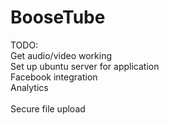 BooseTube
=========

TODO:
<br>
Get audio/video working<br>
Set up ubuntu server for application<br>
Facebook integration<br>
Analytics<br>
<br>
Secure file upload<br>

